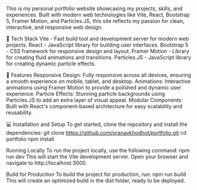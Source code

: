 This is my personal portfolio website showcasing my projects, skills, and experiences. Built with modern web technologies like Vite, React, Bootstrap 5, Framer Motion, and Particles.JS, this site reflects my passion for clean, interactive, and responsive web design.

🚀 Tech Stack
Vite - Fast build tool and development server for modern web projects.
React - JavaScript library for building user interfaces.
Bootstrap 5 - CSS framework for responsive design and layout.
Framer Motion - Library for creating fluid animations and transitions.
Particles.JS - JavaScript library for creating dynamic particle effects.

🎨 Features
Responsive Design: Fully responsive across all devices, ensuring a smooth experience on mobile, tablet, and desktop.
Animations: Interactive animations using Framer Motion to provide a polished and dynamic user experience.
Particle Effects: Stunning particle backgrounds using Particles.JS to add an extra layer of visual appeal.
Modular Components: Built with React's component-based architecture for easy scalability and reusability.

💻 Installation and Setup
To get started, clone the repository and install the dependencies:
git clone https://github.com/pranavkhodhot/portfolio.git
cd portfolio
npm install

Running Locally
To run the project locally, use the following command:
npm run dev
This will start the Vite development server. Open your browser and navigate to http://localhost:3000.

Build for Production
To build the project for production, run:
npm run build
This will create an optimized build in the dist folder, ready to be deployed.

